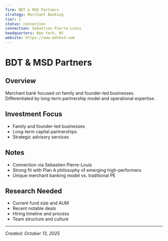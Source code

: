 ```yaml
---
firm: BDT & MSD Partners
strategy: Merchant Banking
tier: 1
status: connection
connection: Sebastien Pierre-Louis
headquarters: New York, NY
website: https://www.bdtmsd.com
---
```


# BDT & MSD Partners

## Overview
Merchant bank focused on family and founder-led businesses. Differentiated by long-term partnership model and operational expertise.

## Investment Focus
- Family and founder-led businesses
- Long-term capital partnerships
- Strategic advisory services

## Notes
- Connection via Sebastien Pierre-Louis
- Strong fit with Plan A philosophy of emerging high-performers
- Unique merchant banking model vs. traditional PE

## Research Needed
- Current fund size and AUM
- Recent notable deals
- Hiring timeline and process
- Team structure and culture

---
*Created: October 13, 2025*
